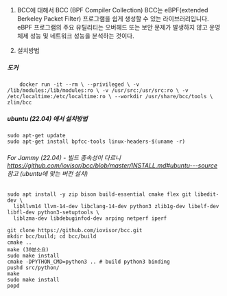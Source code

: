 1. BCC에 대해서
	BCC (BPF Compiler Collection) BCC는 eBPF(extended Berkeley Packet Filter) 프로그램을 쉽게 생성할 수 있는 라이브러리입니다. eBPF 프로그램의 주요 유틸리티는 오버헤드 또는 보안 문제가 발생하지 않고 운영체제 성능 및 네트워크 성능을 분석하는 것이다.

2. 설치방법

##### **도커**
```
	docker run -it --rm \ --privileged \ -v /lib/modules:/lib/modules:ro \ -v /usr/src:/usr/src:ro \ -v /etc/localtime:/etc/localtime:ro \ --workdir /usr/share/bcc/tools \ zlim/bcc
```
##### **ubuntu (22.04) 에서 설치방법**
```
sudo apt-get update
sudo apt-get install bpfcc-tools linux-headers-$(uname -r)
```
###### For Jammy (22.04) - 빌드 종속성이 다르니 https://github.com/iovisor/bcc/blob/master/INSTALL.md#ubuntu---source 참고 (ubuntu에 맞는 버전 설치)
```
sudo apt install -y zip bison build-essential cmake flex git libedit-dev \
  libllvm14 llvm-14-dev libclang-14-dev python3 zlib1g-dev libelf-dev libfl-dev python3-setuptools \
  liblzma-dev libdebuginfod-dev arping netperf iperf
  
git clone https://github.com/iovisor/bcc.git
mkdir bcc/build; cd bcc/build
cmake ..
make (30분소요)
sudo make install
cmake -DPYTHON_CMD=python3 .. # build python3 binding
pushd src/python/
make
sudo make install
popd
```
